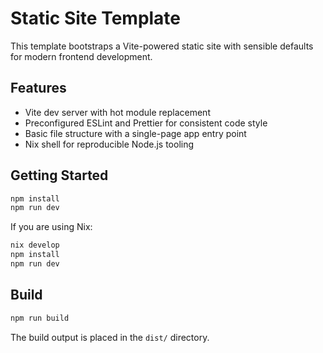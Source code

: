 # Static Site Template

This template bootstraps a Vite-powered static site with sensible defaults for modern frontend development.

## Features

- Vite dev server with hot module replacement
- Preconfigured ESLint and Prettier for consistent code style
- Basic file structure with a single-page app entry point
- Nix shell for reproducible Node.js tooling

## Getting Started

```bash
npm install
npm run dev
```

If you are using Nix:

```bash
nix develop
npm install
npm run dev
```

## Build

```bash
npm run build
```

The build output is placed in the `dist/` directory.
